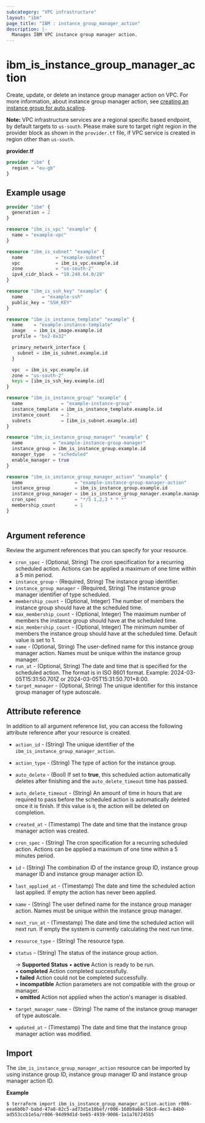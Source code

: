 ```yaml
---
subcategory: "VPC infrastructure"
layout: "ibm"
page_title: "IBM : instance_group_manager_action"
description: |-
  Manages IBM VPC instance group manager action.
---
```


# ibm_is_instance_group_manager_action
Create, update, or delete an instance group manager action on VPC. For more information, about instance group manager action, see [creating an instance group for auto scaling](https://cloud.ibm.com/docs/vpc?topic=vpc-creating-auto-scale-instance-group).

**Note:** 
VPC infrastructure services are a regional specific based endpoint, by default targets to `us-south`. Please make sure to target right region in the provider block as shown in the `provider.tf` file, if VPC service is created in region other than `us-south`.

**provider.tf**

```terraform
provider "ibm" {
  region = "eu-gb"
}
```

## Example usage

```terraform
provider "ibm" {
  generation = 2
}

resource "ibm_is_vpc" "example" {
  name = "example-vpc"
}

resource "ibm_is_subnet" "example" {
  name            = "example-subnet"
  vpc             = ibm_is_vpc.example.id
  zone            = "us-south-2"
  ipv4_cidr_block = "10.240.64.0/28"
}

resource "ibm_is_ssh_key" "example" {
  name       = "example-ssh"
  public_key = "SSH_KEY"
}

resource "ibm_is_instance_template" "example" {
  name    = "example-instance-template"
  image   = ibm_is_image.example.id
  profile = "bx2-8x32"

  primary_network_interface {
    subnet = ibm_is_subnet.example.id
  }

  vpc  = ibm_is_vpc.example.id
  zone = "us-south-2"
  keys = [ibm_is_ssh_key.example.id]
}

resource "ibm_is_instance_group" "example" {
  name              = "example-instance-group"
  instance_template = ibm_is_instance_template.example.id
  instance_count    = 2
  subnets           = [ibm_is_subnet.example.id]
}

resource "ibm_is_instance_group_manager" "example" {
  name           = "example-instance-group-manager"
  instance_group = ibm_is_instance_group.example.id
  manager_type   = "scheduled"
  enable_manager = true
}

resource "ibm_is_instance_group_manager_action" "example" {
  name                   = "example-instance-group-manager-action"
  instance_group         = ibm_is_instance_group.example.id
  instance_group_manager = ibm_is_instance_group_manager.example.manager_id
  cron_spec              = "*/5 1,2,3 * * *"
  membership_count       = 1
}
    
```
## Argument reference
Review the argument references that you can specify for your resource. 

- `cron_spec` - (Optional, String) The cron specification for a recurring scheduled action. Actions can be applied a maximum of one time within a 5 min period.
- `instance_group` - (Required, String) The instance group identifier.
- `instance_group_manager` - (Required, String) The instance group manager identifier of type scheduled.
- `membership_count` - (Optional, Integer) The number of members the instance group should have at the scheduled time.
- `max_membership_count` - (Optional, Integer) The maximum number of members the instance group should have at the scheduled time.
- `min_membership_count` - (Optional, Integer) The minimum number of members the instance group should have at the scheduled time. Default value is set to 1.
- `name` - (Optional, String) The user-defined name for this instance group manager action. Names must be unique within the instance group manager.
- `run_at` - (Optional, String) The date and time that is specified for the scheduled action. The format is in ISO 8601 format. Example: 2024-03-05T15:31:50.701Z or 2024-03-05T15:31:50.701+8:00.
- `target_manager` - (Optional, String) The unique identifier for this instance group manager of type autoscale.
 

## Attribute reference
In addition to all argument reference list, you can access the following attribute reference after your resource is created.

- `action_id` - (String) The unique identifier of the `ibm_is_instance_group_manager_action`.
- `action_type` - (String) The type of action for the instance group.
- `auto_delete` - (Bool) If set to **true**, this scheduled action automatically deletes after finishing and the `auto_delete_timeout` time has passed.
- `auto_delete_timeout` - (String) An amount of time in hours that are required to pass before the scheduled action is automatically deleted once it is finish. If this value is `0`, the action will be deleted on completion.
- `created_at` - (Timestamp) The date and time that the instance group manager action was created.
- `cron_spec` - (String) The cron specification for a recurring scheduled action. Actions can be applied a maximum of one time within a 5 minutes period.
- `id` - (String) The combination ID of the instance group ID, instance group manager ID and instance group manager action ID.
- `last_applied_at` - (Timestamp) The date and time the scheduled action last applied. If empty the action has never been applied.
- `name` - (String) The user defined name for the instance group manager action. Names must be unique within the instance group manager.
- `next_run_at` - (Timestamp) The date and time the scheduled action will next run. If empty the system is currently calculating the next run time.
- `resource_type` - (String) The resource type.
- `status` - (String) The status of the instance group action. 

   -> **Supported Status** 
   &#x2022; **active** Action is ready to be run. 
   </br>&#x2022; **completed** Action completed successfully. 
   </br>&#x2022; **failed** Action could not be completed successfully. 
   </br>&#x2022; **incompatible** Action parameters are not compatible with the group or manager. 
   </br>&#x2022; **omitted** Action not applied when the action's manager is disabled.

- `target_manager_name` - (String) The name of the instance group manager of type autoscale.
- `updated_at` - (Timestamp) The date and time that the instance group manager action was modified.


## Import

The `ibm_is_instance_group_manager_action` resource can be imported by using instance group ID,  instance group manager ID and instance group manager action ID.

**Example**

```
$ terraform import ibm_is_instance_group_manager_action.action r006-eea6b0b7-babd-47a8-82c5-ad73d1e10bef/r006-160b9a68-58c8-4ec3-84b0-ad553ccb1e5a/r006-94d99d1d-be65-4939-9006-1a1a767245b5
```
